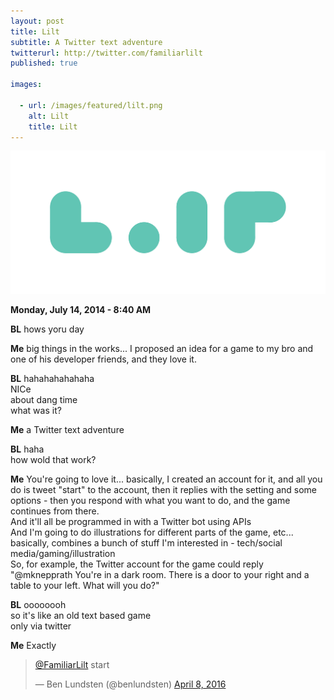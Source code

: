 ```yaml
---
layout: post
title: Lilt
subtitle: A Twitter text adventure
twitterurl: http://twitter.com/familiarlilt
published: true

images:

  - url: /images/featured/lilt.png
    alt: Lilt
    title: Lilt
---
```


<img class="aligncenter" src="/images/lilt/logo.png" alt="lilt" />

<p><b>Monday, July 14, 2014 - 8:40 AM</b></p>

<p class="wow fadeInUp imgborder"><b class="chat bl">BL</b> hows yoru day</p>
<p class="wow fadeInUp imgborder"><b class="chat">Me</b> big things in the works... I proposed an idea for a game to my bro and one of his developer friends, and they love it.</p>
<p class="wow fadeInUp imgborder"><b class="chat bl">BL</b> hahahahahahaha<br/>
NICe<br/>
about dang time<br/>
what was it?</p>
<p class="wow fadeInUp imgborder"><b class="chat">Me</b> a Twitter text adventure</p>
<p class="wow fadeInUp imgborder"><b class="chat bl">BL</b> haha<br/>
how wold that work?</p>
<p class="wow fadeInUp imgborder"><b class="chat">Me</b> You're going to love it... basically, I created an account for it, and all you do is tweet "start" to the account, then it replies with the setting and some options - then you respond with what you want to do, and the game continues from there.<br/>
And it'll all be programmed in with a Twitter bot using APIs<br/>
And I'm going to do illustrations for different parts of the game, etc...<br/>
basically, combines a bunch of stuff I'm interested in - tech/social media/gaming/illustration<br/>
So, for example, the Twitter account for the game could reply "@mknepprath You're in a dark room. There is a door to your right and a table to your left. What will you do?"</p>
<p class="wow fadeInUp imgborder"><b class="chat bl">BL</b> oooooooh<br/>
so it's like an old text based game<br/>
only via twitter</p>
<p class="wow fadeInUp imgborder"><b class="chat">Me</b> Exactly</p>

<blockquote class="twitter-tweet" data-lang="en"><p lang="en" dir="ltr"><a href="https://twitter.com/FamiliarLilt">@FamiliarLilt</a> start</p>&mdash; Ben Lundsten (@benlundsten) <a href="https://twitter.com/benlundsten/status/718457134485082114">April 8, 2016</a></blockquote>
